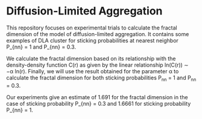 # Diffusion-Limited Aggregation
This repository focuses on experimental trials to calculate the fractal dimension of the model of diffusion-limited aggregation. It contains some examples of DLA cluster for sticking probabilities at nearest neighbor P_{nn} = 1 and P_{nn} = 0.3.

We calculate the fractal dimension based on its relationship with the density-density function C(r) as given by the linear relationship ln(C(r)) ∼ −α ln(r). Finally, we will use the result obtained for the parameter α to calculate the fractal dimension for both sticking probabilities P<sub>nn</sub> = 1 and P<sub>nn</sub> = 0.3.

Our experiments give an estimate of 1.691 for the fractal dimension in the case of sticking probability P_{nn} = 0.3 and 1.6661 for sticking probability P_{nn} = 1.
